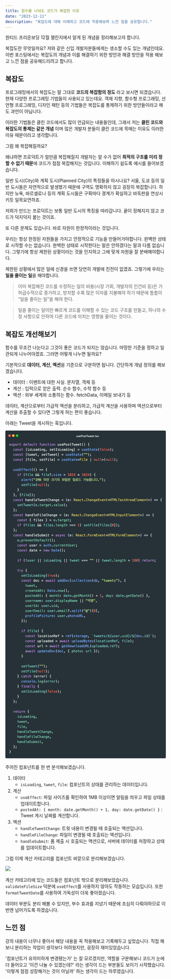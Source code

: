 ```yaml
---
title: 함수를 나눠도 코드가 복잡한 이유
date: "2023-12-11"
description: "복잡도에 대해 이해하고 코드에 적용해보며 느낀 점을 공유합니다."
---
```


원티드 프리온보딩 12월 챌린지에서 알게 된 개념을 정리해보고자 합니다.

복잡도란 무엇일까요? 저와 같은 신입 개발자분들에게는 생소할 수도 있는 개념인데요. 이번 포스팅에서는 복잡도의 개념과 이를 해결하기 위한 방안과 해결 방안을 적용 해보고 느낀 점을 공유해드리려고 합니다.

## 복잡도

프로그래밍에서의 복잡도는 말 그대로 **코드의 복잡함의 정도** 라고 보시면 되겠습니다. 현재 다양한 프로그래밍 기법들이 사용되고 있는데요. 객체 지향, 함수형 프로그래밍, 선언형 프로그래밍, 디자인 패턴 등의 기법들은 복잡도를 통제하기 위한 방안들이라고 해도 과언이 아닙니다.

이러한 기법들은 클린 코드에서도 많이 언급되는 내용들인데, 그래서 저는 **클린 코드와 복잡도의 통제는 같은 개념** 이며 많은 개발자 분들이 클린 코드에 목매는 이유도 이러한 이유 때문이라고 생각합니다.

그럼 왜 복잡해질까요?

왜냐하면 프로덕트가 얼만큼 복잡해질지 개발자는 알 수가 없어 **최적의 구조를 미리 정할 수 없기 때문**에 코드가 점점 복잡해지는 것입니다. 이해하기 쉽도록 예시를 들어보겠습니다.

일반 도시(City)와 계획 도시(Planned City)의 특징들을 아시나요? 서울, 도쿄 등의 일반 도시들은 자연적으로 발생했기 때문에 구역도 명확하지 않고 굉장히 복잡합니다. 하지만 뉴욕, 바르셀로나 등의 계획 도시들은 구획마다 경계가 확실하고 바둑판을 연상시키듯 일목요연하죠.

저희가 만드는 프로덕트는 보통 일반 도시의 특징을 따라갑니다. 끝이 정해지지 않고 코드가 덕지덕지 붙는 것이죠.

또 다른 문제도 있습니다. 바로 자원이 한정적이라는 것입니다.

우리는 항상 한정된 자원들을 가지고 안정적으로 기능을 만들어가야합니다. 완벽한 상태로 시작할 수는 없습니다. 완벽한 상태로 시작한다는 말은 안하겠다는 말과 다름 없습니다. 그렇기에 항상 제한된 상황이라는 것을 인지하고 그에 맞게 자원을 잘 분배해야합니다.

제한된 상황에서 많은 일에 신경을 쓰면 당연히 개발에 진전이 없겠죠. 그렇기에 우리는 **일을 줄이는 일**을 해야합니다.

> 이미 복잡해진 코드를 수정하는 일의 비용(시장 기회, 개발자의 인건비 등)은 기하급수적으로 증가하고, 방치할 수록 많은 이자를 지불해야 하기 때문에 틈틈이 “일을 줄이는 일”을 해야 한다.

> 일을 줄이는 일이란 빠르게 코드를 이해할 수 있는 코드 구조를 만들고, 하나의 수정 사항으로 인하여 다른 코드에 미치는 영향을 줄이는 것이다.

## 복잡도 개선해보기

함수를 무조건 나눈다고 그것이 좋은 코드가 되지는 않습니다. 마땅한 기준을 정하고 일관되게 나누어야겠죠. 그러면 어떻게 나누면 될까요?

기본적으로 **데이터, 계산, 액션**을 기준으로 구분하면 됩니다. 간단하게 개념 정의를 해보겠습니다.

- 데이터 : 이벤트에 대한 사실. 문자열, 객체 등
- 계산 : 입력으로 얻은 출력. 순수 함수, 수학 함수 등
- 액션 : 외부 세계와 소통하는 함수. fetchData, 이메일 보내기 등

데이터, 계산으로부터 가급적 액션을 분리하고, 가급적 계산을 사용하며 액션으로부터 계산을 추출할 수 있다면 그렇게 하는 편이 좋습니다.

아래는 Tweet을 게시하는 훅입니다.

![](./code1.png)

<!-- ```typescript
export default function usePostTweet() {
  const [isLoading, setIsLoading] = useState(false);
  const [tweet, setTweet] = useState("");
  const [file, setFile] = useState<File | null>(null);

  useEffect(() => {
    if (file && file?.size > 1024 * 1024) {
      alert("1MB 미만 크기의 파일만 업로드 가능합니다.");
      setFile(null);
    }
  }, [file]);
  const handleTweetChange = (e: React.ChangeEvent<HTMLTextAreaElement>) => {
    setTweet(e.target.value);
  };
  const handleFileChange = (e: React.ChangeEvent<HTMLInputElement>) => {
    const { files } = e.target;
    if (files && files.length === 1) setFile(files[0]);
  };
  const handleSubmit = async (e: React.FormEvent<HTMLFormElement>) => {
    e.preventDefault();
    const user = auth.currentUser;
    const date = new Date();

    if (!user || isLoading || tweet === "" || tweet.length > 180) return;

    try {
      setIsLoading(true);
      const doc = await addDoc(collection(db, "tweets"), {
        tweet,
        createdAt: Date.now(),
        postedAt: { month: date.getMonth() + 1, day: date.getDate() },
        username: user.displayName || "익명",
        userId: user.uid,
        userEmail: user.email?.split("@")[0],
        profilePicture: user.photoURL,
      });

      if (file) {
        const locationRef = ref(storage, `tweets/${user.uid}/${doc.id}`);
        const uploaded = await uploadBytes(locationRef, file);
        const url = await getDownloadURL(uploaded.ref);
        await updateDoc(doc, { photo: url });
      }

      setTweet("");
      setFile(null);
    } catch (error) {
      console.log(error);
    } finally {
      setIsLoading(false);
    }
  };

  return {
    isLoading,
    tweet,
    file,
    handleTweetChange,
    handleFileChange,
    handleSubmit,
  };
}
``` -->

주어진 컴포넌트를 한 번 분석해보겠습니다.

1. 데이터
   - `isLoading`, `tweet`, `file`: 컴포넌트의 상태를 관리하는 데이터입니다.
2. 계산
   - `useEffect`: 파일 사이즈를 확인하여 1MB 이상이면 알림을 띄우고 파일 상태를 업데이트합니다.
   - `postedAt: { month: date.getMonth() + 1, day: date.getDate() }` : Tweet 게시 날짜를 계산합니다.
3. 액션
   - `handleTweetChange`: 트윗 내용이 변경될 때 호출되는 액션입니다.
   - `handleFileChange`: 파일이 변경될 때 호출되는 액션입니다.
   - `handleSubmit`: 폼 제출 시 호출되는 액션으로, 서버에 데이터를 저장하고 상태를 업데이트합니다.

그럼 이제 계산 카테고리를 컴포넌트 바깥으로 분리해보겠습니다.

![](./code2.png)

<!-- ```typescript
// 계산 파트 분리
const validateFileSize = (file: File | null) => {
  if (file && file.size > 1024 * 1024) {
    alert("1MB 미만 크기의 파일만 업로드 가능합니다.");
    return null;
  }
  return file;
};
const formatTweetDate = (date: Date) => ({
  month: date.getMonth() + 1,
  day: date.getDate(),
});

export default function usePostTweet() {
  const [isLoading, setIsLoading] = useState(false);
  const [tweet, setTweet] = useState("");
  const [file, setFile] = useState<File | null>(null);

  const handleTweetChange = (e: React.ChangeEvent<HTMLTextAreaElement>) => {
    setTweet(e.target.value);
  };
  const handleFileChange = (e: React.ChangeEvent<HTMLInputElement>) => {
    const { files } = e.target;
    if (files && files.length === 1) setFile(files[0]);
  };
  const handleSubmit = async (e: React.FormEvent<HTMLFormElement>) => {
    e.preventDefault();
    const user = auth.currentUser;
    const date = new Date();

    if (!user || isLoading || tweet === "" || tweet.length > 180) return;

    try {
      setIsLoading(true);
      const doc = await addDoc(collection(db, "tweets"), {
        tweet,
        createdAt: Date.now(),
        // 계산 함수 사용
        postedAt: formatTweetDate(date),
        username: user.displayName || "익명",
        userId: user.uid,
        userEmail: user.email?.split("@")[0],
        profilePicture: user.photoURL,
      });

      // 계산 함수 사용
      const validFile = validateFileSize(file);

      if (validFile) {
        const locationRef = ref(storage, `tweets/${user.uid}/${doc.id}`);
        const uploaded = await uploadBytes(locationRef, validFile);
        const url = await getDownloadURL(uploaded.ref);

        await updateDoc(doc, { photo: url });
      }

      setTweet("");
      setFile(null);
    } catch (error) {
      console.log(error);
    } finally {
      setIsLoading(false);
    }
  };

  return {
    isLoading,
    tweet,
    file,
    handleTweetChange,
    handleFileChange,
    handleSubmit,
  };
}
``` -->

계산 카테고리에 있는 코드들은 컴포넌트 밖으로 분리해보았습니다. `validateFileSize` 덕분에 `useEffect`를 사용하지 않아도 작동하는 모습입니다. 또한 `formatTweetDate`를 사용하여 가독성이 더욱 좋아졌습니다.

데이터 부분도 분리 해볼 수 있지만, 부수 효과를 지녔기 때문에 조심히 다뤄야하므로 이번엔 넘어가도록 하겠습니다.

## 느낀 점

강의 내용이 너무나 좋아서 해당 내용을 꼭 적용해보고 기록해두고 싶었습니다. 직접 해보니 분리하는 작업이 생각보다 어려웠지만, 굉장히 재미있었습니다.

'컴포넌트가 유의미하게 변경됐는가' 는 잘 모르겠지만, 역할을 구분해보니 코드가 눈에 더 들어오고 '이건 나눌 수 있겠는데?' 라는 생각이 드는 부분들도 보이기 시작했습니다. '이렇게 점점 성장해가는 것이 아닐까' 하는 생각이 드는 하루였습니다.
